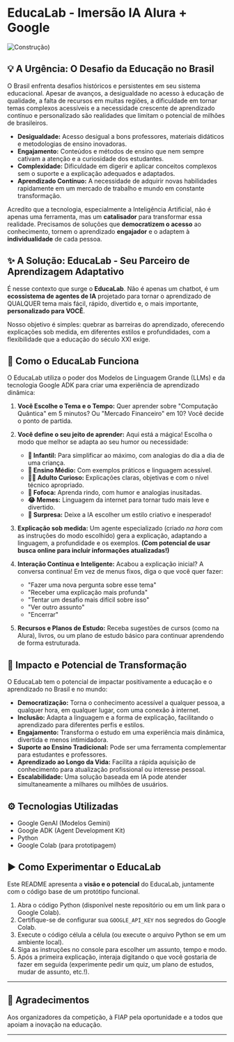 # EducaLab - Imersão IA Alura + Google

![Construção)](./images/educalab_banner.png)

## 💡 A Urgência: O Desafio da Educação no Brasil

O Brasil enfrenta desafios históricos e persistentes em seu sistema educacional. Apesar de avanços, a desigualdade no acesso à educação de qualidade, a falta de recursos em muitas regiões, a dificuldade em tornar temas complexos acessíveis e a necessidade crescente de aprendizado contínuo e personalizado são realidades que limitam o potencial de milhões de brasileiros.

* **Desigualdade:** Acesso desigual a bons professores, materiais didáticos e metodologias de ensino inovadoras.
* **Engajamento:** Conteúdos e métodos de ensino que nem sempre cativam a atenção e a curiosidade dos estudantes.
* **Complexidade:** Dificuldade em digerir e aplicar conceitos complexos sem o suporte e a explicação adequados e adaptados.
* **Aprendizado Contínuo:** A necessidade de adquirir novas habilidades rapidamente em um mercado de trabalho e mundo em constante transformação.

Acredito que a tecnologia, especialmente a Inteligência Artificial, não é apenas uma ferramenta, mas um **catalisador** para transformar essa realidade. Precisamos de soluções que **democratizem o acesso** ao conhecimento, tornem o aprendizado **engajador** e o adaptem à **individualidade** de cada pessoa.

## ✨ A Solução: EducaLab - Seu Parceiro de Aprendizagem Adaptativo

É nesse contexto que surge o **EducaLab**. Não é apenas um chatbot, é um **ecossistema de agentes de IA** projetado para tornar o aprendizado de QUALQUER tema mais fácil, rápido, divertido e, o mais importante, **personalizado para VOCÊ**.

Nosso objetivo é simples: quebrar as barreiras do aprendizado, oferecendo explicações sob medida, em diferentes estilos e profundidades, com a flexibilidade que a educação do século XXI exige.

## 🚀 Como o EducaLab Funciona 

O EducaLab utiliza o poder dos Modelos de Linguagem Grande (LLMs) e da tecnologia Google ADK para criar uma experiência de aprendizado dinâmica:

1.  **Você Escolhe o Tema e o Tempo:** Quer aprender sobre "Computação Quântica" em 5 minutos? Ou "Mercado Financeiro" em 10? Você decide o ponto de partida.
   
3.  **Você define o seu jeito de aprender:** Aqui está a mágica! Escolha o modo que melhor se adapta ao seu humor ou necessidade:
    * **👶 Infantil:** Para simplificar ao máximo, com analogias do dia a dia de uma criança.
    * **🧑 Ensino Médio:** Com exemplos práticos e linguagem acessível.
    * **👩‍🎓 Adulto Curioso:** Explicações claras, objetivas e com o nível técnico apropriado.
    * **🤪 Fofoca:** Aprenda rindo, com humor e analogias inusitadas.
    * **😂 Memes:** Linguagem da internet para tornar tudo mais leve e divertido.
    * **🎲 Surpresa:** Deixe a IA escolher um estilo criativo e inesperado!
4.  **Explicação sob medida:** Um agente especializado (criado *na hora* com as instruções do modo escolhido) gera a explicação, adaptando a linguagem, a profundidade e os exemplos. **(Com potencial de usar busca online para incluir informações atualizadas!)**
5.  **Interação Contínua e Inteligente:** Acabou a explicação inicial? A conversa continua! Em vez de menus fixos, diga o que você quer fazer:
    * "Fazer uma nova pergunta sobre esse tema"
    * "Receber uma explicação mais profunda"
    * "Tentar um desafio mais difícil sobre isso"
    * "Ver outro assunto"
    * "Encerrar"
6.  **Recursos e Planos de Estudo:** Receba sugestões de cursos (como na Alura), livros, ou um plano de estudo básico para continuar aprendendo de forma estruturada.

## 💪 Impacto e Potencial de Transformação

O EducaLab tem o potencial de impactar positivamente a educação e o aprendizado no Brasil e no mundo:

* **Democratização:** Torna o conhecimento acessível a qualquer pessoa, a qualquer hora, em qualquer lugar, com uma conexão à internet.
* **Inclusão:** Adapta a linguagem e a forma de explicação, facilitando o aprendizado para diferentes perfis e estilos.
* **Engajamento:** Transforma o estudo em uma experiência mais dinâmica, divertida e menos intimidadora.
* **Suporte ao Ensino Tradicional:** Pode ser uma ferramenta complementar para estudantes e professores.
* **Aprendizado ao Longo da Vida:** Facilita a rápida aquisição de conhecimento para atualização profissional ou interesse pessoal.
* **Escalabilidade:** Uma solução baseada em IA pode atender simultaneamente a milhares ou milhões de usuários.

## ⚙️ Tecnologias Utilizadas

* Google GenAI (Modelos Gemini)
* Google ADK (Agent Development Kit)
* Python
* Google Colab (para prototipagem)

## ▶️ Como Experimentar o EducaLab

Este README apresenta a **visão e o potencial** do EducaLab, juntamente com o código base de um protótipo funcional.

1.  Abra o código Python (disponível neste repositório ou em um link para o Google Colab).
2.  Certifique-se de configurar sua `GOOGLE_API_KEY` nos segredos do Google Colab.
3.  Execute o código célula a célula (ou execute o arquivo Python se em um ambiente local).
4.  Siga as instruções no console para escolher um assunto, tempo e modo.
5.  Após a primeira explicação, interaja digitando o que você gostaria de fazer em seguida (experimente pedir um quiz, um plano de estudos, mudar de assunto, etc.!).

---

## 🙌 Agradecimentos

Aos organizadores da competição, à FIAP pela oportunidade e a todos que apoiam a inovação na educação.

---
